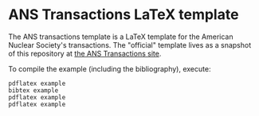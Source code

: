 ANS Transactions LaTeX template
===============================

The ANS transactions template is a LaTeX template for the American Nuclear
Society's transactions. The "official" template lives as a snapshot of this
repository at
[the ANS Transactions site](http://www.ans.org/pubs/transactions/).

To compile the example (including the bibliography), execute:

    pdflatex example
    bibtex example
    pdflatex example
    pdflatex example
